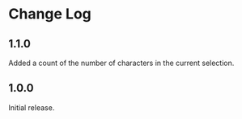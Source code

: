 # Change Log

## 1.1.0

Added a count of the number of characters in the current selection.

## 1.0.0

Initial release.
